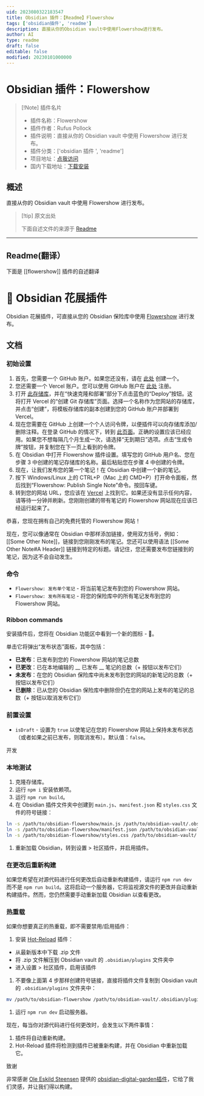 ```yaml
---
uid: 2023080322183547
title: Obsidian 插件：【Readme】Flowershow
tags: ['obsidian插件', 'readme']
description: 直接从你的Obsidian vault中使用Flowershow进行发布。
author: AI
type: readme
draft: false
editable: false
modified: 20230101000000
---
```


# Obsidian 插件：Flowershow

> [!Note] 插件名片
> - 插件名称：Flowershow
> - 插件作者：Rufus Pollock
> - 插件说明：直接从你的 Obsidian vault 中使用 Flowershow 进行发布。
> - 插件分类：['obsidian 插件 ', 'readme']
> - 项目地址：[点我访问](https://github.com/datopian/obsidian-flowershow)
> - 国内下载地址：[下载安装](https://pkmer.cn/products/plugin/pluginMarket/?flowershow)

## 概述

直接从你的 Obsidian vault 中使用 Flowershow 进行发布。

> [!tip] 原文出处
>
>下面自述文件的来源于 [Readme](https://ghproxy.net/https://raw.githubusercontent.com/datopian/obsidian-flowershow/main/README.md)
>

---

## Readme(翻译）

下面是 [[flowershow]] 插件的自述翻译

# 🌷 Obsidian 花展插件

Obsidian 花展插件，可直接从您的 Obsidian 保险库中使用 [Flowershow](https://github.com/datopian/flowershow) 进行发布。

## 文档

### 初始设置

1. 首先，您需要一个 GitHub 账户。如果您还没有，请在 [此处](https://github.com/signup) 创建一个。
2. 您还需要一个 Vercel 账户。您可以使用 GitHub 账户在 [此处](https://vercel.com/signup) 注册。
3. 打开 [此存储库](https://github.com/datopian/flowershow)，并在“快速克隆和部署”部分下点击蓝色的“Deploy”按钮。这将打开 Vercel 的“创建 Git 存储库”页面。选择一个名称作为您网站的存储库，并点击“创建”，将模板存储库的副本创建到您的 GitHub 账户并部署到 Vercel。
4. 现在您需要在 GitHub 上创建一个个人访问令牌，以便插件可以向存储库添加/删除注释。在登录 GitHub 的情况下，转到 [此页面](https://github.com/settings/tokens/new?scopes=repo)。正确的设置应该已经应用。如果您不想每隔几个月生成一次，请选择“无到期日”选项。点击“生成令牌”按钮，并复制您在下一页上看到的令牌。
5. 在 Obsidian 中打开 Flowershow 插件设置。填写您的 GitHub 用户名、您在步骤 3 中创建的笔记存储库的名称。最后粘贴您在步骤 4 中创建的令牌。
6. 现在，让我们发布您的第一个笔记！在 Obsidian 中创建一个新的笔记。
7. 按下 Windows/Linux 上的 CTRL+P（Mac 上的 CMD+P）打开命令面板，然后找到“Flowershow: Publish Single Note”命令。按回车键。
8. 转到您的网站 URL，您应该在 [Vercel](https://vercel.com/dashboard) 上找到它。如果还没有显示任何内容，请等待一分钟并刷新。您刚刚创建的带有笔记的 Flowershow 网站现在应该已经运行起来了。

恭喜，您现在拥有自己的免费托管的 Flowershow 网站！

现在，您可以像通常在 Obsidian 中那样添加链接，使用双方括号，例如：[[Some Other Note]]，链接到您刚刚发布的笔记。您还可以使用语法 [[Some Other Note#A Header]] 链接到特定的标题。请记住，您还需要发布您链接到的笔记，因为这不会自动发生。

### 命令

* `Flowershow: 发布单个笔记` - 将当前笔记发布到您的 Flowershow 网站。
* `Flowershow: 发布所有笔记` - 将您的保险库中的所有笔记发布到您的 Flowershow 网站。

### Ribbon commands

安装插件后，您将在 Obsidian 功能区中看到一个新的图标 - 🌱。

单击它将弹出“发布状态”面板，其中包括：

* **已发布**：已发布到您的 Flowershow 网站的笔记总数
* **已更改**：已在本地编辑的 __ 已发布 __ 笔记的总数（+ 按钮以发布它们）
* **未发布**：在您的 Obsidian 保险库中尚未发布到您的网站的新笔记的总数（+ 按钮以发布它们）
* **已删除**：已从您的 Obsidian 保险库中删除但仍在您的网站上发布的笔记的总数（+ 按钮以取消发布它们）

### 前置设置

* `isDraft` - 设置为 `true` 以使笔记在您的 Flowershow 网站上保持未发布状态（或者如果之前已发布，则取消发布）。默认值：`false`。

开发

### 本地测试

1. 克隆存储库。
2. 运行 `npm i` 安装依赖项。
3. 运行 `npm run build`。
4. 在 Obsidian 插件文件夹中创建到 `main.js`、`manifest.json` 和 `styles.css` 文件的符号链接：

``` sh
ln -s /path/to/obsidian-flowershow/main.js /path/to/obsidian-vault/.obsidian/plugins/flowershow/main.js
ln -s /path/to/obsidian-flowershow/manifest.json /path/to/obsidian-vault/.obsidian/plugins/flowershow/manifest.json
ln -s /path/to/obsidian-flowershow/styles.css /path/to/obsidian-vault/.obsidian/plugins/flowershow/styles.css
```

1. 重新加载 Obsidian，转到设置 > 社区插件，并启用插件。

### 在更改后重新构建

如果您希望在对源代码进行任何更改后自动重新构建插件，请运行 `npm run dev` 而不是 `npm run build`。这将启动一个服务器，它将监视源文件的更改并自动重新构建插件。然而，您仍然需要手动重新加载 Obsidian 以查看更改。

### 热重载

如果你想要真正的热重载，即不需要禁用/启用插件：

1. 安装 [Hot-Reload](https://github.com/pjeby/hot-reload) 插件：
  - 从最新版本中下载 .zip 文件
  - 将 .zip 文件解压到 Obsidian vault 的 `.obsidian/plugins` 文件夹中
  - 进入设置 > 社区插件，启用该插件
1. 不要像上面第 4 步那样创建符号链接，直接将插件文件复制到 Obsidian vault 的 `.obsidian/plugins` 文件夹中：

``` sh
mv /path/to/obsidian-flowershow /path/to/obsidian-vault/.obsidian/plugins/
```

1. 运行 `npm run dev` 启动服务器。

现在，每当你对源代码进行任何更改时，会发生以下两件事情：

1. 插件将自动重新构建。
2. Hot-Reload 插件将检测到插件已被重新构建，并在 Obsidian 中重新加载它。

致谢

非常感谢 [Ole Eskild Steensen](https://github.com/oleeskild) 提供的 [obsidian-digital-garden插件](https://github.com/oleeskild/obsidian-digital-garden/tree/main)，它给了我们灵感，并让我们得以构建。
